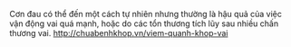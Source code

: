 Cơn đau có thể đến một cách tự nhiên nhưng thường là hậu quả của việc vận động vai quá mạnh, hoặc do các tổn thương tích lũy sau nhiều chấn thương vai.
http://chuabenhkhop.vn/viem-quanh-khop-vai
